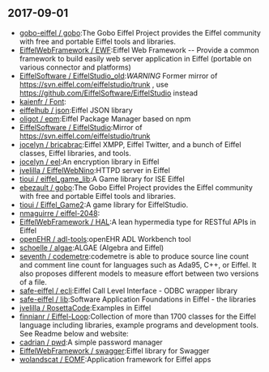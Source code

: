 ## 2017-09-01

* [gobo-eiffel / gobo](https://github.com/gobo-eiffel/gobo):The Gobo Eiffel Project provides the Eiffel community with free and portable Eiffel tools and libraries.
* [EiffelWebFramework / EWF](https://github.com/EiffelWebFramework/EWF):Eiffel Web Framework -- Provide a common framework to build easily web server application in Eiffel (portable on various connector and platforms)
* [EiffelSoftware / EiffelStudio_old](https://github.com/EiffelSoftware/EiffelStudio_old):*WARNING* Former mirror of https://svn.eiffel.com/eiffelstudio/trunk , use https://github.com/EiffelSoftware/EiffelStudio instead
* [kaienfr / Font](https://github.com/kaienfr/Font):
* [eiffelhub / json](https://github.com/eiffelhub/json):Eiffel JSON library
* [oligot / epm](https://github.com/oligot/epm):Eiffel Package Manager based on npm
* [EiffelSoftware / EiffelStudio](https://github.com/EiffelSoftware/EiffelStudio):Mirror of https://svn.eiffel.com/eiffelstudio/trunk
* [jocelyn / bricabrac](https://github.com/jocelyn/bricabrac):Eiffel XMPP, Eiffel Twitter, and a bunch of Eiffel classes, Eiffel libraries, and tools.
* [jocelyn / eel](https://github.com/jocelyn/eel):An encryption library in Eiffel
* [jvelilla / EiffelWebNino](https://github.com/jvelilla/EiffelWebNino):HTTPD server in Eiffel
* [tioui / eiffel_game_lib](https://github.com/tioui/eiffel_game_lib):A Game library for ISE Eiffel
* [ebezault / gobo](https://github.com/ebezault/gobo):The Gobo Eiffel Project provides the Eiffel community with free and portable Eiffel tools and libraries.
* [tioui / Eiffel_Game2](https://github.com/tioui/Eiffel_Game2):A game library for EiffelStudio.
* [nmaguirre / eiffel-2048](https://github.com/nmaguirre/eiffel-2048):
* [EiffelWebFramework / HAL](https://github.com/EiffelWebFramework/HAL):A lean hypermedia type for RESTful APIs in Eiffel
* [openEHR / adl-tools](https://github.com/openEHR/adl-tools):openEHR ADL Workbench tool
* [schoelle / algae](https://github.com/schoelle/algae):ALGAE (Algebra and Eiffel)
* [seventh / codemetre](https://github.com/seventh/codemetre):codemetre is able to produce source line count and comment line count for languages such as Ada95, C++, or Eiffel. It also proposes different models to measure effort between two versions of a file.
* [safe-eiffel / ecli](https://github.com/safe-eiffel/ecli):Eiffel Call Level Interface - ODBC wrapper library
* [safe-eiffel / lib](https://github.com/safe-eiffel/lib):Software Application Foundations in Eiffel - the libraries
* [jvelilla / RosettaCode](https://github.com/jvelilla/RosettaCode):Examples in Eiffel
* [finnianr / Eiffel-Loop](https://github.com/finnianr/Eiffel-Loop):Collection of more than 1700 classes for the Eiffel language including libraries, example programs and development tools. See Readme below and website:
* [cadrian / pwd](https://github.com/cadrian/pwd):A simple password manager
* [EiffelWebFramework / swagger](https://github.com/EiffelWebFramework/swagger):Eiffel library for Swagger
* [wolandscat / EOMF](https://github.com/wolandscat/EOMF):Application framework for Eiffel apps
